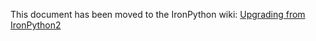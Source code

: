 This document has been moved to the IronPython wiki: [Upgrading from IronPython2](https://github.com/IronLanguages/ironpython3/wiki/Upgrading-from-IronPython2)
